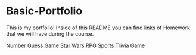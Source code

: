 # Basic-Portfolio
<p>This is my portfolio! Inside of this README you can find links of Homework that we will have during the course. </p>

<p>
        <a href="https://jun3pr.github.io/number-guess-game/.">Number Guess Game</a>
        <a href="https://jun3pr.github.io/star-wars-rpg/">Star Wars RPG</a>
        <a href="https://jun3pr.github.io/TriviaGame/">Sports Trivia Game</a>
      </p>
      